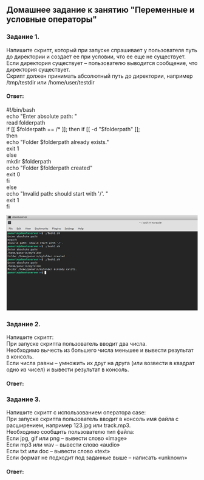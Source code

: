 ## Домашнее задание к занятию "Переменные и условные операторы"  

### Задание 1.  
Напишите скрипт, который при запуске спрашивает у пользователя путь до директории и создает ее при условии, что ее еще не существует.  
Если директория существует – пользователю выводится сообщение, что директория существует.  
Скрипт должен принимать абсолютный путь до директории, например /tmp/testdir или /home/user/testdir  

#### Ответ:   
#!/bin/bash  
echo "Enter absolute path: "  
read folderpath  
if [[ $folderpath == /* ]];  
  then  
    if [[ -d "$folderpath" ]];  
      then  
        echo "Folder $folderpath already exists."  
        exit 1  
    else  
      mkdir $folderpath  
      echo "Folder $folderpath created"  
      exit 0  
    fi  
else  
  echo "Invalid path: should start with '/'. "  
  exit 1  
fi  

![](https://github.com/networksuperman/netology_dev_ops/blob/main/SLINA-19/IT%20System%20and%20OS%20Linux/img/5-1.jpg)  

### Задание 2.  
Напишите скрипт:  
При запуске скрипта пользователь вводит два числа.  
Необходимо вычесть из большего числа меньшее и вывести результат в консоль.  
Если числа равны – умножить их друг на друга (или возвести в квадрат одно из чисел) и вывести результат в консоль.  

#### Ответ:   


### Задание 3.  
Напишите скрипт с использованием оператора case:  
При запуске скрипта пользователь вводит в консоль имя файла с расширением, например 123.jpg или track.mp3.  
Необходимо сообщить пользователю тип файла:  
Если jpg, gif или png – вывести слово «image»  
Если mp3 или wav – вывести слово «audio»  
Если txt или doc – вывести слово «text»  
Если формат не подходит под заданные выше – написать «unknown»  

#### Ответ:   
